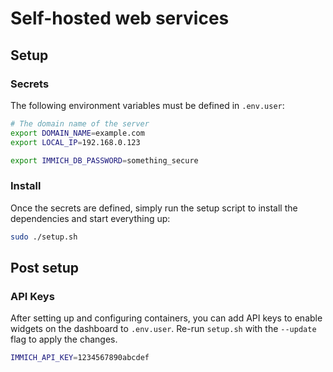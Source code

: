 # Self-hosted web services

## Setup

### Secrets
The following environment variables must be defined in `.env.user`:
```bash
# The domain name of the server
export DOMAIN_NAME=example.com
export LOCAL_IP=192.168.0.123

export IMMICH_DB_PASSWORD=something_secure
```

### Install
Once the secrets are defined, simply run the setup script to install the dependencies
and start everything up:
```bash
sudo ./setup.sh
```

## Post setup

### API Keys
After setting up and configuring containers, you can add API keys to enable widgets on the dashboard
to `.env.user`. Re-run `setup.sh` with the `--update` flag to apply the changes.
```bash
IMMICH_API_KEY=1234567890abcdef
```
